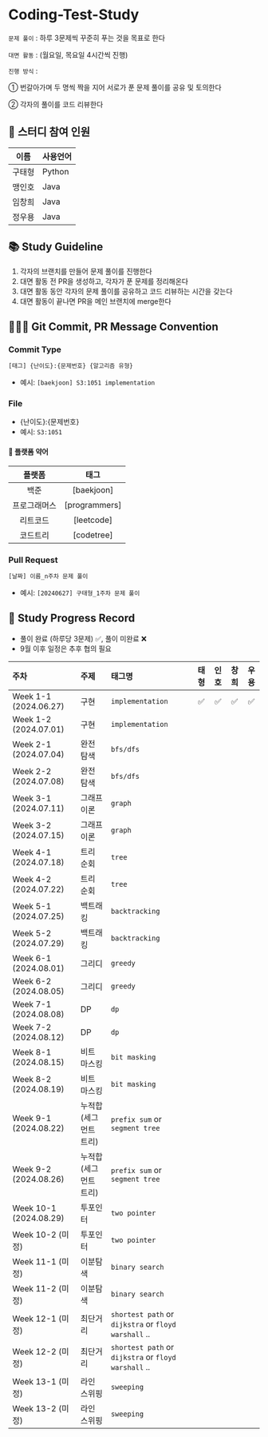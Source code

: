 # Coding-Test-Study
  `문제 풀이` : 하루 3문제씩 꾸준히 푸는 것을 목표로 한다
  
  `대면 활동` : (월요일, 목요일 4시간씩 진행)
  
  `진행 방식` :
  
  ① 번갈아가며 두 명씩 짝을 지어 서로가 푼 문제 풀이를 공유 및 토의한다
  
  ② 각자의 풀이를 코드 리뷰한다
    
## 👥 스터디 참여 인원
| 이름 | 사용언어 |
| :---: | :------ |
| 구태형 | Python |
| 맹인호 | Java |
| 임창희 | Java |
| 정우용 | Java |

## 📚 Study Guideline
1. 각자의 브랜치를 만들어 문제 풀이를 진행한다
2. 대면 활동 전 PR을 생성하고, 각자가 푼 문제를 정리해온다
3. 대면 활동 동안 각자의 문제 풀이를 공유하고 코드 리뷰하는 시간을 갖는다
4. 대면 활동이 끝나면 PR을 메인 브랜치에 merge한다

## 🙆🏻‍♂️ Git Commit, PR Message Convention
### Commit Type
```bash
[태그] {난이도}:{문제번호} {알고리즘 유형}
```
- 예시: `[baekjoon] S3:1051 implementation`

### File
- {난이도}:{문제번호}
- 예시: `S3:1051`


#### 🚉 플랫폼 약어
| 플랫폼 | 태그 |
| :--: | :--: |
| 백준 | [baekjoon] |
| 프로그래머스 | [programmers] |
| 리트코드 | [leetcode] |
| 코드트리 | [codetree] |

### Pull Request
```bash
[날짜] 이름_n주차 문제 풀이
```
- 예시: `[20240627] 구태형_1주차 문제 풀이`

## 📆 Study Progress Record
- 풀이 완료 (하루당 3문제) ✅, 풀이 미완료 ❌
- 9월 이후 일정은 추후 협의 필요
  
| 주차 | 주제 | 태그명 | 태형 | 인호 | 창희 | 우용
| :-- | :-- | :-- | :--: | :--: | :--: | :--: 
| Week 1-1 (2024.06.27) | 구현 | `implementation` |✅ | ✅| ✅| ✅
| Week 1-2 (2024.07.01) | 구현 | `implementation` | | | | 
| Week 2-1 (2024.07.04) | 완전 탐색 | `bfs/dfs` | | | |
| Week 2-2 (2024.07.08) | 완전 탐색 | `bfs/dfs` | | | |
| Week 3-1 (2024.07.11) | 그래프 이론 | `graph` | | | |
| Week 3-2 (2024.07.15) | 그래프 이론 | `graph` | | | |
| Week 4-1 (2024.07.18) | 트리 순회 | `tree` | | | |
| Week 4-2 (2024.07.22) | 트리 순회 | `tree` | | | |
| Week 5-1 (2024.07.25) | 백트래킹 | `backtracking` | | | |
| Week 5-2 (2024.07.29) | 백트래킹 | `backtracking` | | | |
| Week 6-1 (2024.08.01) | 그리디 | `greedy` | | | |
| Week 6-2 (2024.08.05) | 그리디 | `greedy` | | | |
| Week 7-1 (2024.08.08) | DP | `dp` | | | |
| Week 7-2 (2024.08.12) | DP | `dp` | | | |
| Week 8-1 (2024.08.15) | 비트 마스킹 | `bit masking` | | | |
| Week 8-2 (2024.08.19) | 비트 마스킹 | `bit masking` | | | |
| Week 9-1 (2024.08.22) | 누적합(세그먼트 트리) | `prefix sum` or `segment tree` | | | |
| Week 9-2 (2024.08.26) | 누적합(세그먼트 트리) | `prefix sum` or `segment tree` | | | |
| Week 10-1 (2024.08.29) | 투포인터 | `two pointer` | | | |
| Week 10-2 (미정) | 투포인터 | `two pointer` | | | |
| Week 11-1 (미정) | 이분탐색 | `binary search` | | | |
| Week 11-2 (미정) | 이분탐색 | `binary search` | | | |
| Week 12-1 (미정) | 최단거리 | `shortest path` or `dijkstra` or `floyd warshall` .. | | | |
| Week 12-2 (미정) | 최단거리 | `shortest path` or `dijkstra` or `floyd warshall` ..| | | |
| Week 13-1 (미정) | 라인 스위핑 | `sweeping` | | | |
| Week 13-2 (미정) | 라인 스위핑 | `sweeping` | | | |
